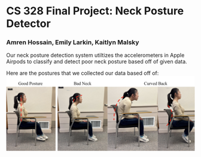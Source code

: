 # CS 328 Final Project: Neck Posture Detector
### Amren Hossain, Emily Larkin, Kaitlyn Malsky


Our neck posture detection system utiltizes the accelerometers in Apple Airpods to classify and detect poor neck posture based off of given data.

Here are the postures that we collected our data based off of:
![emily sitting](emily_posture.png)